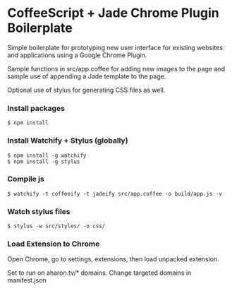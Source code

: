 CoffeeScript + Jade Chrome Plugin Boilerplate
==========================

Simple boilerplate for prototyping new user interface for existing websites and applications using a Google Chrome Plugin.

Sample functions in src/app.coffee for adding new images to the page and sample use of appending a Jade template to the page.

Optional use of stylus for generating CSS files as well.

### Install packages
```shell
$ npm install
```

### Install Watchify + Stylus (globally)
```shell
$ npm install -g watchify
$ npm install -g stylus
```

### Compile js
```shell
$ watchify -t coffeeify -t jadeify src/app.coffee -o build/app.js -v
```

### Watch stylus files
```shell
$ stylus -w src/styles/ -o css/
```

### Load Extension to Chrome
Open Chrome, go to settings, extensions, then load unpacked extension.

Set to run on aharon.tv/* domains. Change targeted domains in manifest.json
